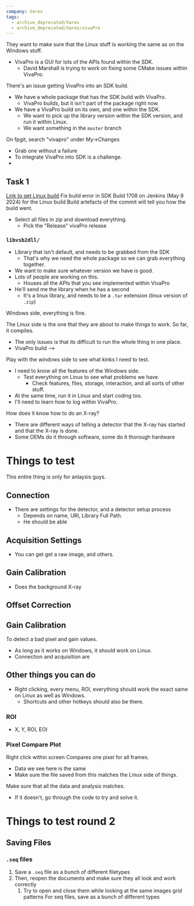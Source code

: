```yaml
---
company: Varex
tags:
  - archive_deprecated/Varex
  - archive_deprecated/Varex/vivaPro
---
```

They want to make sure that the Linux stuff is working the same as on the Windows stuff. 
- VivaPro is a GUI for lots of the APIs found within the SDK. 
	- David Marshall is trying to work on fixing some CMake issues within VivaPro. 

There's an issue getting VivaPro into an SDK build. 
- We have a whole package that has the SDK build with VivaPro. 
	- VivaPro builds, but it isn't part of the package right now. 
- We have a VivaPro build on its own, and one within the SDK. 
	- We want to pick up the library version within the SDK version, and run it within Linux.
	- We want something in the `master` branch

On fpgit, search "vivapro" under My->Changes
- Grab one without a failure
- To integrate VivaPro into SDK is a challenge. 
- 

## Task 1
[Link to get Linux build](https://fpgit/#/c/23444/)
Fix build error in SDK 
Build 1708 on Jenkins (May 9 2024) for the Linux build
Build artefacts of the commit will tell you how the build went. 
- Select all files in zip and download everything. 
	- Pick the "Release" vivaPro release 

### `libvsb2dll/`
- Library that isn't default, and needs to be grabbed from the SDK
	- That's why we need the whole package so we can grab everything together. 
- We want to make sure whatever version we have is good. 
- Lots of people are working on this. 
	- Houses all the APIs that you see implemented within VivaPro
- He'll send me the library when he has a second
	- It's a linux library, and needs to be a `.tar` extension (linux version of `.zip`)


Windows side, everything is fine. 

The Linux side is the one that they are about to make things to work. So far, it compiles. 
- The only issues is that its difficult to run the whole thing in one place.  
- VivaPro build --> 

Play with the windows side to see what kinks I need to test. 
- I need to know all the features of the Windows side. 
	- Test everything on Linux to see what problems we have. 
		- Check features, files, storage, interaction, and all sorts of other stuff.
- At the same time, run it in Linux and start coding too. 
- I'll need to learn how to log within VivaPro. 

How does it know how to do an X-ray?
- There are different ways of telling a detector that the X-ray has started and that the X-ray is done. 
- Some OEMs do it through software, some do it thorough hardware

# Things to test
This entire thing is only for anlaysis guys. 

## Connection
- There are settings for the detector, and a detector setup process
	- Depends on name, URI, Library Full Path. 
	- He should be able 

## Acquisition Settings
- You can get get a raw image, and others. 

## Gain Calibration
- Does the background X-ray 

## Offset Correction

## Gain Calibration
To detect a bad pixel and gain values. 
- As long as it works on Windows, it should work on Linux. 
- Connection and acquisition are 

## Other things you can do
- Right clicking, every menu, ROI, everything should work the exact same on Linux as well as Windows. 
	- Shortcuts and other hotkeys should also be there. 

### ROI
- X, Y, ROI, EOI

### Pixel Compare Plot
Right click within screen
Compares one pixel for all frames. 
- Data we see here is the same 
- Make sure the file saved from this matches the Linux side of things. 


Make sure that all the data and analysis matches. 
- If it doesn't, go through the code to try and solve it. 

# Things to test round 2
## Saving Files
### `.seq` files
1. Save a `.seq` file as a bunch of different filetypes
2. Then, reopen the documents and make sure they all look and work correctly 
	1. Try to open and close them while looking at the same images grid patterns
For seq files, save as a bunch of different types
